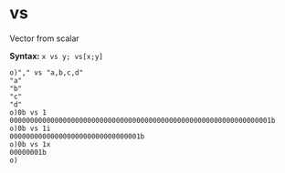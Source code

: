 # vs

Vector from scalar

**Syntax:** ```x vs y; vs[x;y]```

```o
o)"," vs "a,b,c,d"
"a"
"b"
"c"
"d"
o)0b vs 1
0000000000000000000000000000000000000000000000000000000000000001b
o)0b vs 1i
00000000000000000000000000000001b
o)0b vs 1x
00000001b
o)
```
